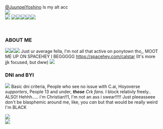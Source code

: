 [@JuunpeiYoshino](https://github.com/JuunpeiYoshino) Is my alt acc<br/>
<img src="https://i.postimg.cc/SxmMkjnr/17f0baef-1130-4b5e-9c70-9f3727483ee8.jpg"><br/>    <img src="https://64.media.tumblr.com/c2ffe245bfdb77c69d59a135a1d018a5/079a29f6eaa1086a-5c/s100x200/36344baab8e85614c597ec9820fb776e3a652d50.gifv">       <img src="https://64.media.tumblr.com/2684f501bf41cd5fe88d93a601856638/079a29f6eaa1086a-20/s100x200/a1d05e3af60a10afdd5282d5c4a2b6b5be7387e5.pnj"><img src="https://64.media.tumblr.com/b614888b4bb8ec40b8dd8bdf4c401bf9/b0cc62591d5c9b8b-fa/s250x400/c842b4352690d5efd7ba750d91e562d1e9d711a1.pnj"><img src="https://64.media.tumblr.com/d6c6fc8eb703ccdc6d1c311056a8f670/b0cc62591d5c9b8b-e7/s250x400/66adb6513d93981f1711c5e08fe9de08e25a2077.pnj"><img src="https://64.media.tumblr.com/0c4ce0d1b0a762d67569fb47de6ee56c/b0cc62591d5c9b8b-0c/s250x400/2a9370931f54f8dc92a592067b9876be19246c87.pnj"><img src="https://64.media.tumblr.com/28cf22c6c0107de06a72c65577ab3c98/b0cc62591d5c9b8b-00/s250x400/d91ccb65c417df7fd64c7226a6b883a08b65f313.pnj">

<br/><h3>ABOUT ME</h3><img src="https://64.media.tumblr.com/78165da7f3a7a68b95f7602e9aa316e7/09759af727956db6-c6/s250x400/348c52013f66c7e43cdce5704d97c6b94e189aec.gifv"><img src="https://64.media.tumblr.com/cb2408652c1f5ba923da1e32fe5f3a6e/09759af727956db6-05/s250x400/92e8506a06565667c1049126b303fad74ebbd568.gifv"><img src="https://64.media.tumblr.com/f7d6903874a44b2ea3d41bf58b12f286/668d3fe8304f9427-07/s100x200/d9fb3cd4fcc710bba612cb3413e178160dfe8c2b.gifv"> Just ur average fella, I'm not all that active on ponytown tho,, MOOT ME UP ON SPACEHEY I BEGGGGG https://spacehey.com/calstar (It's more jjk focused, but dww) <img src="https://64.media.tumblr.com/27d56f420d34be14d29f852275692539/668d3fe8304f9427-8e/s100x200/86377b94ce843535b7d4272340a524b3b5cd343f.gifv">
<br/> <h3> DNI and BYI </h3> <img src="https://64.media.tumblr.com/a8cf7f82441cca85dcdce1a0b3cdea90/668d3fe8304f9427-8d/s100x200/f7661e877ca7269f2c51fa06e64250f59d2c94e2.gifv"> Basic dni criteria, People who see no issue with C.ai, Hoyoverse *supporters*, People 13 and under, ****those*** Crk fans.* I block relativly freely..
<br/>
ALSO! Hehhh..... i'm Christian!!1, I'm not an ass i swear!!!!! Just pleeasseee don't be blasphemic around me, like, you *can* but that would be really weird<br/> I'm BLACK 



  <img src="https://media.tenor.com/RVqg9j7Id6MAAAAj/elevator-hitch-protag.gif"><br/><img src="https://i.pinimg.com/736x/3d/0d/d4/3d0dd4d66c34620129362a2cd7ef1776.jpg">



